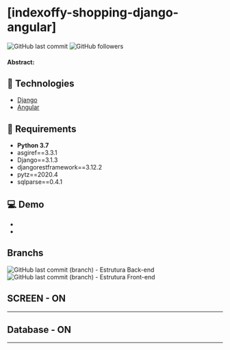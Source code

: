 # [indexoffy-shopping-django-angular]

![GitHub last commit](https://img.shields.io/github/last-commit/FernandoCelmer/indexoffy-shopping-django-angular) ![GitHub followers](https://img.shields.io/github/followers/FernandoCelmer?label=Fernando%20Celmer&style=social)

#### Abstract:

## 🚀 Technologies

- [Django](https://www.djangoproject.com/) 
- [Angular](https://angular.io/)

## 📑 Requirements

- <b>Python 3.7</b>
- asgiref==3.3.1
- Django==3.1.3
- djangorestframework==3.12.2
- pytz==2020.4
- sqlparse==0.4.1

## 💻 Demo
- <br> 
- <br>

## Branchs
![GitHub last commit (branch)](https://img.shields.io/github/last-commit/FernandoCelmer/indexoffy-shopping-django-angular/OFFY-01?color=blue&label=OFFY-01) - Estrutura Back-end <br>
![GitHub last commit (branch)](https://img.shields.io/github/last-commit/FernandoCelmer/indexoffy-shopping-django-angular/OFFY-02?color=blue&label=OFFY-01) - Estrutura Front-end <br>

## SCREEN - ON 
________________________________
<p>

## Database - ON
________________________________
<p>
